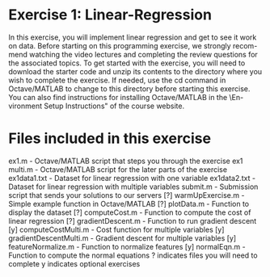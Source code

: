 # Exercise 1: Linear-Regression

In this exercise, you will implement linear regression and get to see it work
on data. Before starting on this programming exercise, we strongly recom-
mend watching the video lectures and completing the review questions for
the associated topics.
To get started with the exercise, you will need to download the starter
code and unzip its contents to the directory where you wish to complete the
exercise. If needed, use the cd command in Octave/MATLAB to change to
this directory before starting this exercise.
You can also find instructions for installing Octave/MATLAB in the \En-
vironment Setup Instructions" of the course website.

# Files included in this exercise
ex1.m - Octave/MATLAB script that steps you through the exercise
ex1 multi.m - Octave/MATLAB script for the later parts of the exercise
ex1data1.txt - Dataset for linear regression with one variable
ex1data2.txt - Dataset for linear regression with multiple variables
submit.m - Submission script that sends your solutions to our servers
[?] warmUpExercise.m - Simple example function in Octave/MATLAB
[?] plotData.m - Function to display the dataset
[?] computeCost.m - Function to compute the cost of linear regression
[?] gradientDescent.m - Function to run gradient descent
[y] computeCostMulti.m - Cost function for multiple variables
[y] gradientDescentMulti.m - Gradient descent for multiple variables
[y] featureNormalize.m - Function to normalize features
[y] normalEqn.m - Function to compute the normal equations
? indicates files you will need to complete
y indicates optional exercises
